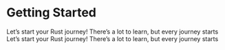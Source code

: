 # Getting Started

Let’s start your Rust journey! There’s a lot to learn, but every journey starts
Let’s start your Rust journey! There’s a lot to learn, but every journey starts